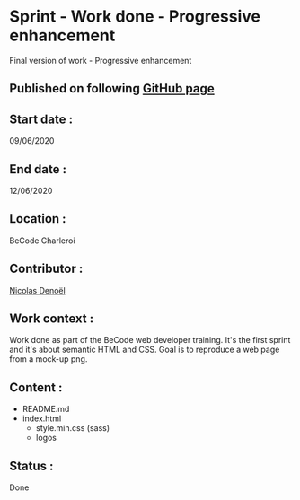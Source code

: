 # Sprint - Work done - Progressive enhancement
Final version of work - Progressive enhancement

## Published on following [GitHub page](https://nicode-be.github.io/sprint-work/)

## Start date :
09/06/2020

## End date : 
12/06/2020

## Location :
BeCode Charleroi 

## Contributor :

[Nicolas Denoël](https://github.com/nicode-be/)  

## Work context :
Work done as part of the BeCode web developer training.
It's the first sprint and it's about semantic HTML and CSS.
Goal is to reproduce a web page from a mock-up png.

## Content :
* README.md
* index.html
  * style.min.css (sass)
  * logos

## Status :
Done
